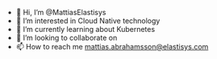 - 👋 Hi, I’m @MattiasElastisys
- 👀 I’m interested in Cloud Native technology
- 🌱 I’m currently learning about Kubernetes
- 💞️ I’m looking to collaborate on 
- 📫 How to reach me mattias.abrahamsson@elastisys.com

<!---
MattiasElastisys/MattiasElastisys is a ✨ special ✨ repository because its `README.md` (this file) appears on your GitHub profile.
You can click the Preview link to take a look at your changes.
--->
